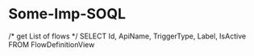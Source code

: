 # Some-Imp-SOQL
/* get List of flows  */
SELECT Id, ApiName, TriggerType, Label, IsActive FROM FlowDefinitionView 
